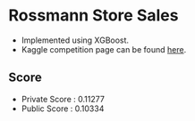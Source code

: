 # Rossmann Store Sales
- Implemented using XGBoost.
- Kaggle competition page can be found [here](https://www.kaggle.com/c/rossmann-store-sales).

## Score
- Private Score : 0.11277
- Public Score  : 0.10334

